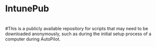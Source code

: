# IntunePub
#
#This is a publicly available repository for scripts that may need to be downloaded anonymously, such as during the initial setup process of a computer during AutoPilot.
